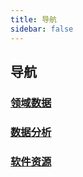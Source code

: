 ```yaml
---
title: 导航
sidebar: false
---
```


## 导航

### [领域数据](http://www.ai4agr.com/)

### [数据分析](http://www.ai4agr.com/)

### [软件资源](http://www.ai4agr.com/)